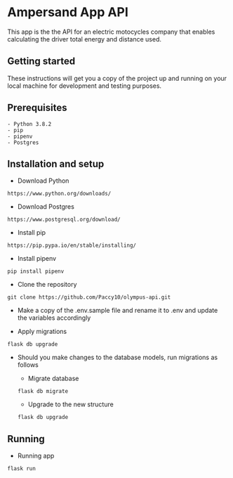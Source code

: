 # Ampersand App API

This app is the the API for an electric motocycles company that enables calculating the driver total energy and distance used.

## Getting started

These instructions will get you a copy of the project up and running on your local machine for development and testing purposes.

## Prerequisites

```
- Python 3.8.2
- pip
- pipenv
- Postgres
```

## Installation and setup

- Download Python

```
https://www.python.org/downloads/
```

- Download Postgres

```
https://www.postgresql.org/download/
```

- Install pip

```
https://pip.pypa.io/en/stable/installing/
```

- Install pipenv

```
pip install pipenv
```

- Clone the repository

```
git clone https://github.com/Paccy10/olympus-api.git
```

- Make a copy of the .env.sample file and rename it to .env and update the variables accordingly

- Apply migrations

```
flask db upgrade
```

- Should you make changes to the database models, run migrations as follows

  - Migrate database

  ```
  flask db migrate
  ```

  - Upgrade to the new structure

  ```
  flask db upgrade
  ```

## Running

- Running app

```
flask run
```
